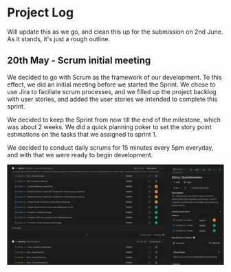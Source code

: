# Project Log
Will update this as we go, and clean this up for the submission on 2nd June. As it stands, it's just a rough outline.

## 20th May - Scrum initial meeting
We decided to go with Scrum as the framework of our development. To this effect, we did an initial meeting before we started the Sprint. We chose to use Jira to faciliate scrum processes, and we filled up the project backlog with user stories, and added the user stories we intended to complete this sprint.

We decided to keep the Sprint from now till the end of the milestone, which was about 2 weeks. We did a quick planning poker to set the story point estimations on the tasks that we assigned to sprint 1.

We decided to conduct daily scrums for 15 minutes every 5pm everyday, and with that we were ready to begin development.

![Jira Board](images/scrum.jpg "Jira Board")
